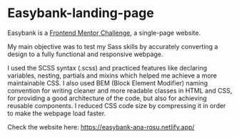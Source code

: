 # Easybank-landing-page

Easybank is a [Frontend Mentor Challenge](https://www.frontendmentor.io/challenges/easybank-landing-page-WaUhkoDN), a single-page website.

My main objective was to test my Sass skills by accurately converting a design to a fully functional and responsive webpage.

I used the SCSS syntax (.scss) and practiced features like declaring variables, nesting, partials and mixins which helped me achieve a more maintainable CSS. I also used BEM (Block Element Modifier) naming convention for writing cleaner and more readable classes in HTML and CSS, for providing a good architecture of the code, but also for achieving reusable components. I reduced CSS code size by compressing it in order to make the webpage load faster.

Check the website here: https://easybank-ana-rosu.netlify.app/

